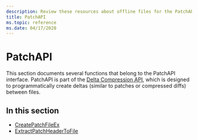 ```yaml
---
description: Review these resources about offline files for the PatchAPI interface, such as CreatePatchFileEx and ExtractPatchHeaderToFile.
title: PatchAPI
ms.topic: reference
ms.date: 04/17/2020
---
```


# PatchAPI

This section documents several functions that belong to the PatchAPI interface. PatchAPI is part of the [Delta Compression API](/previous-versions/bb417345(v=msdn.10)), which is designed to programmatically create deltas (similar to patches or compressed diffs) between files.

## In this section

- [CreatePatchFileEx](patchapi-createpatchfileex.md)
- [ExtractPatchHeaderToFile](patchapi-extractpatchheadertofile.md)
